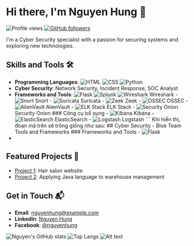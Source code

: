 # Hi there, I'm Nguyen Hung 👋

![Profile views](https://gpvc.arturio.dev/nguyenhuwnq0311)
[![GitHub followers](https://img.shields.io/github/followers/nguyenhuwnq0311?label=Follow&style=social)](https://github.com/nguyenhuwnq0311)

I'm a Cyber Security specialist with a passion for securing systems and exploring new technologies. 

## Skills and Tools 🛠️
- **Programming Languages**: ![HTML](https://img.shields.io/badge/HTML-5-orange) ![CSS](https://img.shields.io/badge/CSS-3-blue) ![Python](https://img.shields.io/badge/Python-3.8-blue)
- **Cyber Security**: Network Security, Incident Response, SOC Analyst
- **Frameworks and Tools**: ![Flask](https://img.shields.io/badge/Flask-1.1.2-black) ![Splunk](https://img.shields.io/badge/Splunk-Enterprise-green)  ![Wireshark](https://img.shields.io/badge/Wireshark-3.4.9-blue) Wireshark - ![Snort](https://img.shields.io/badge/Snort-2.9.18.1-red) Snort - ![Suricata](https://img.shields.io/badge/Suricata-6.0.3-orange) Suricata - ![Zeek](https://img.shields.io/badge/Zeek-4.0.2-yellow) Zeek - ![OSSEC](https://img.shields.io/badge/OSSEC-3.6.0-purple) OSSEC - ![AlienVault](https://img.shields.io/badge/AlienVault-OSSIM-brightgreen) AlienVault - ![ELK Stack](https://img.shields.io/badge/ELK_Stack-Latest-blue) ELK Stack - ![Security Onion](https://img.shields.io/badge/Security_Onion-2.3.60-brightgreen) Security Onion  ### Công cụ bổ sung - ![Kibana](https://img.shields.io/badge/Kibana-7.13.2-blue) Kibana - ![ElasticSearch](https://img.shields.io/badge/ElasticSearch-7.13.2-orange) ElasticSearch - ![Logstash](https://img.shields.io/badge/Logstash-7.13.2-green) Logstash ``` Khi hiển thị, đoạn mã trên sẽ trông giống như sau: ## Cyber ​​Security - Blue Team Tools and Frameworks ### Frameworks and Tools - ![Flask](https://img.shields.io/badge/Flask-1.1.2-black)
- 

## Featured Projects 🌟
- [Project 1](https://github.com/nguyenhuwnq0311/leehairsalon_q1): Hair salon website
- [Project 2](https://github.com/nguyenhuwnq0311/project2): Applying Java language to warehouse management

## Get in Touch 📬
- **Email**: [nguyenhung@example.com](mailto:nguyenhung.gl.2212@gmail.com)
- **LinkedIn**: [Nguyen Hung](https://www.linkedin.com/in/hungnguyen0311)
- **Facebook**: [@nguyenhung](https://www.facebook.com/nguyenhung0311)

![Nguyen's GitHub stats](https://github-readme-stats.vercel.app/api?username=nguyenhuwnq0311&show_icons=true&theme=radical)
![Top Langs](https://github-readme-stats.vercel.app/api/top-langs/?username=nguyenhuwnq0311&layout=compact&theme=radical)
![Alt text]([https://www.pinterest.com/pin/814799757586791610/](https://i.pinimg.com/originals/d0/7f/3c/d07f3cc35eb5614262fdf7af09c38b69.gif))


